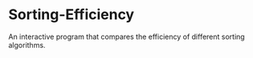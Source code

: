 # Sorting-Efficiency
An interactive program that compares the efficiency of different sorting algorithms.
